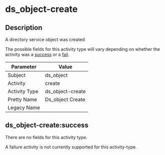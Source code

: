 ds_object-create
================

Description
-----------
A directory service object was created

The possible fields for this activity type will vary depending on whether the activity was a [success](#ds_object-createsuccess) or a [fail](#ds_object-createfail).

| Parameter     | Value            |
| ------------- | ---------------- |
| Subject       | ds_object        |
| Activity      | create           |
| Activity Type | ds_object-create |
| Pretty Name   | Ds_object Create |
| Legacy Name   |                  |

ds_object-create:success
------------------------

There are no fields for this activity type.


A failure activity is not currently supported for this activity-type.